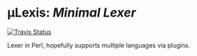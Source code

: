 # µLexis: *Minimal Lexer*

[![Travis Status](https://travis-ci.org/uroboro/mLexis.svg)](https://travis-ci.org/uroboro/mLexis)

Lexer in Perl, hopefully supports multiple languages via plugins.
